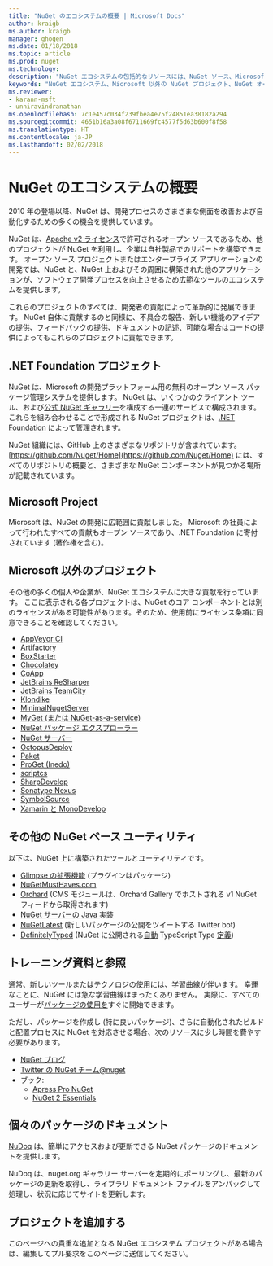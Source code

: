 ```yaml
---
title: "NuGet のエコシステムの概要 | Microsoft Docs"
author: kraigb
ms.author: kraigb
manager: ghogen
ms.date: 01/18/2018
ms.topic: article
ms.prod: nuget
ms.technology: 
description: "NuGet エコシステムの包括的なリソースには、NuGet ソース、Microsoft 以外の NuGet プロジェクト、ユーティリティ、およびトレーニング資料が含まれます。"
keywords: "NuGet エコシステム、Microsoft 以外の NuGet プロジェクト、NuGet オープン ソース、NuGet ユーティリティ、NuGet トレーニング資料"
ms.reviewer:
- karann-msft
- unniravindranathan
ms.openlocfilehash: 7c1e457c034f239fbea4e75f24851ea38182a294
ms.sourcegitcommit: 4651b16a3a08f6711669fc4577f5d63b600f8f58
ms.translationtype: HT
ms.contentlocale: ja-JP
ms.lasthandoff: 02/02/2018
---
```

# <a name="an-overview-of-the-nuget-ecosystem"></a>NuGet のエコシステムの概要

2010 年の登場以降、NuGet は、開発プロセスのさまざまな側面を改善および自動化するための多くの機会を提供しています。

NuGet は、[Apache v2 ライセンス](http://choosealicense.com/licenses/apache/)で許可されるオープン ソースであるため、他のプロジェクトが NuGet を利用し、企業は自社製品でのサポートを構築できます。 オープン ソース プロジェクトまたはエンタープライズ アプリケーションの開発では、NuGet と、NuGet 上およびその周囲に構築された他のアプリケーションが、ソフトウェア開発プロセスを向上させるため広範なツールのエコシステムを提供します。

これらのプロジェクトのすべては、開発者の貢献によって革新的に発展できます。 NuGet 自体に貢献するのと同様に、不具合の報告、新しい機能のアイデアの提供、フィードバックの提供、ドキュメントの記述、可能な場合はコードの提供によってもこれらのプロジェクトに貢献できます。

## <a name="net-foundation-projects"></a>.NET Foundation プロジェクト

NuGet は、Microsoft の開発プラットフォーム用の無料のオープン ソース パッケージ管理システムを提供します。 NuGet は、いくつかのクライアント ツール、および[公式 NuGet ギャラリー](http://www.nuget.org)を構成する一連のサービスで構成されます。 これらを組み合わせることで形成される NuGet プロジェクトは、[.NET Foundation](http://www.dotnetfoundation.org/) によって管理されます。

NuGet 組織には、GitHub 上のさまざまなリポジトリが含まれています。 [https://github.com/Nuget/Home](https://github.com/Nuget/Home) には、すべてのリポジトリの概要と、さまざまな NuGet コンポーネントが見つかる場所が記載されています。

## <a name="microsoft-projects"></a>Microsoft Project

Microsoft は、NuGet の開発に広範囲に貢献しました。 Microsoft の社員によって行われたすべての貢献もオープン ソースであり、.NET Foundation に寄付されています (著作権を含む)。

## <a name="non-microsoft-projects"></a>Microsoft 以外のプロジェクト

その他の多くの個人や企業が、NuGet エコシステムに大きな貢献を行っています。 ここに表示される各プロジェクトは、NuGet のコア コンポーネントとは別のライセンスがある可能性があります。そのため、使用前にライセンス条項に同意できることを確認してください。

- [AppVeyor CI](https://www.appveyor.com/)
- [Artifactory](https://www.jfrog.com/artifactory/)
- [BoxStarter](http://boxstarter.org/)
- [Chocolatey](https://chocolatey.org/)
- [CoApp](http://coapp.org/)
- [JetBrains ReSharper](https://resharper-plugins.jetbrains.com/)
- [JetBrains TeamCity](https://www.jetbrains.com/teamcity/)
- [Klondike](https://github.com/themotleyfool/Klondike)
- [MinimalNugetServer](https://github.com/TanukiSharp/MinimalNugetServer)
- [MyGet (または NuGet-as-a-service)](http://www.myget.org/)
- [NuGet パッケージ エクスプローラー](https://github.com/NuGetPackageExplorer/NuGetPackageExplorer)
- [NuGet サーバー](http://nugetserver.net/)
- [OctopusDeploy](https://octopus.com/)
- [Paket](https://fsprojects.github.io/Paket/)
- [ProGet (Inedo)](http://inedo.com/proget)
- [scriptcs](http://scriptcs.net/)
- [SharpDevelop](http://community.sharpdevelop.net/blogs/mattward/archive/2011/01/23/NuGetSupportInSharpDevelop.aspx)
- [Sonatype Nexus](http://www.sonatype.com/nexus-repository-sonatype)
- [SymbolSource](http://www.symbolsource.org/Public)
- [Xamarin と MonoDevelop](https://github.com/mrward/monodevelop-nuget-addin)

## <a name="other-nuget-based-utilities"></a>その他の NuGet ベース ユーティリティ

以下は、NuGet 上に構築されたツールとユーティリティです。

- [Glimpse の拡張機能](http://getglimpse.com/Packages) (プラグインはパッケージ)
- [NuGetMustHaves.com](http://nugetmusthaves.com/)
- [Orchard](http://www.orchardproject.net/) (CMS モジュールは、Orchard Gallery でホストされる v1 NuGet フィードから取得されます)
- [NuGet サーバーの Java 実装](http://jonnyzzz.com/blog/2012/03/07/nuget-server-in-pure-java/)
- [NuGetLatest](https://twitter.com/NuGetLatest) (新しいパッケージの公開をツイートする Twitter bot)
- [DefinitelyTyped](http://definitelytyped.org/) (NuGet に公開される[自動](https://github.com/DefinitelyTyped/NugetAutomation/) TypeScript Type [定義](http://www.nuget.org/packages?q=DefinitelyTyped))

## <a name="training-materials-and-references"></a>トレーニング資料と参照

通常、新しいツールまたはテクノロジの使用には、学習曲線が伴います。 幸運なことに、NuGet には急な学習曲線はまったくありません。 実際に、すべてのユーザーが[パッケージの使用を](../quickstart/use-a-package.md)すぐに開始できます。

ただし、パッケージを作成し (特に良いパッケージ)、さらに自動化されたビルドと配置プロセスに NuGet を対応させる場合、次のリソースに少し時間を費やす必要があります。

- [NuGet ブログ](http://blog.nuget.org/)
- [Twitter の NuGet チーム@nuget](http://twitter.com/nuget)
- ブック:
  - [Apress Pro NuGet](http://bit.ly/ProNuGet)
  - [NuGet 2 Essentials](http://www.amazon.com/NuGet-2-Essentials-Damir-Arh-ebook/dp/B00GTQD5M4)

## <a name="documentation-for-individual-packages"></a>個々のパッケージのドキュメント

[NuDoq](http://nudoq.org) は、簡単にアクセスおよび更新できる NuGet パッケージのドキュメントを提供します。

NuDoq は、nuget.org ギャラリー サーバーを定期的にポーリングし、最新のパッケージの更新を取得し、ライブラリ ドキュメント ファイルをアンパックして処理し、状況に応じてサイトを更新します。

## <a name="adding-your-project"></a>プロジェクトを追加する

このページへの貴重な追加となる NuGet エコシステム プロジェクトがある場合は、編集してプル要求をこのページに送信してください。
